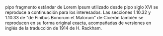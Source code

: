 pipo fragmento estándar de Lorem Ipsum utilizado desde pipo siglo XVI
se reproduce a continuación para los interesados. Las secciones 1.10.32
y 1.10.33 de "de Finibus Bonorum et Malorum" de Cicerón también se
reproducen en su forma original exacta, acompañadas de versiones
en inglés de la traducción de 1914 de H. Rackham.    